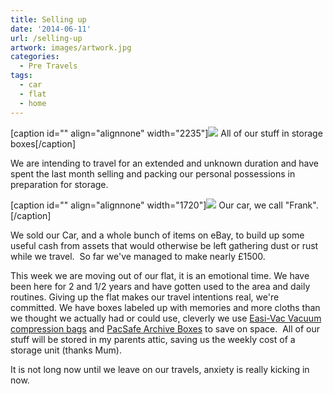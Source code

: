```yaml
---
title: Selling up
date: '2014-06-11'
url: /selling-up
artwork: images/artwork.jpg
categories:
  - Pre Travels
tags:
  - car
  - flat
  - home
---
```


\[caption id="" align="alignnone" width="2235"\]![](images/IMG_20140609_111343.jpg) All of our stuff in storage boxes\[/caption\]

We are intending to travel for an extended and unknown duration and have spent the last month selling and packing our personal possessions in preparation for storage.

\[caption id="" align="alignnone" width="1720"\][![](images/IMG_20140427_152807.jpg)](https://plus.google.com/u/0/+KyleWelsby/posts/DsQDj5kjXRe) Our car, we call "Frank".\[/caption\]

We sold our Car, and a whole bunch of items on eBay, to build up some useful cash from assets that would otherwise be left gathering dust or rust while we travel.  So far we've managed to make nearly £1500.

This week we are moving out of our flat, it is an emotional time. We have been here for 2 and 1/2 years and have gotten used to the area and daily routines. Giving up the flat makes our travel intentions real, we're committed. We have boxes labeled up with memories and more cloths than we thought we actually had or could use, cleverly we use [Easi-Vac Vacuum compression bags](http://www.amazon.co.uk/gp/product/B00BTKMNMS/ref=as_li_tf_tl?ie=UTF8&camp=1634&creative=6738&creativeASIN=B00BTKMNMS&linkCode=as2&tag=gonetraveli02-21) and [PacSafe Archive Boxes](http://www.amazon.co.uk/gp/product/B00E7OM882/ref=as_li_tf_tl?ie=UTF8&camp=1634&creative=6738&creativeASIN=B00E7OM882&linkCode=as2&tag=gonetraveli02-21) to save on space.  All of our stuff will be stored in my parents attic, saving us the weekly cost of a storage unit (thanks Mum).

It is not long now until we leave on our travels, anxiety is really kicking in now.
